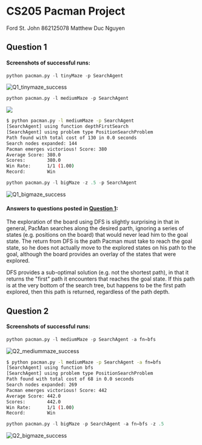# CS205 Pacman Project
Ford St. John 862125078
Matthew Duc Nguyen

## Question 1
#### Screenshots of successful runs:
```python
python pacman.py -l tinyMaze -p SearchAgent
```
![Q1_tinymaze_success](https://user-images.githubusercontent.com/11414055/138003625-cc982f44-3af3-443b-a755-cea5e05249af.png)
```python
python pacman.py -l mediumMaze -p SearchAgent
```
![](https://user-images.githubusercontent.com/11414055/138004166-03f9bafc-165d-4180-8d42-380ad06d5925.png)
```bash
$ python pacman.py -l mediumMaze -p SearchAgent
[SearchAgent] using function depthFirstSearch
[SearchAgent] using problem type PositionSearchProblem
Path found with total cost of 130 in 0.0 seconds
Search nodes expanded: 144
Pacman emerges victorious! Score: 380
Average Score: 380.0     
Scores:        380.0     
Win Rate:      1/1 (1.00)
Record:        Win  
```
```python
python pacman.py -l bigMaze -z .5 -p SearchAgent
```
![Q1_bigmaze_success](https://user-images.githubusercontent.com/11414055/138004726-fd081c22-98a3-47ec-afe6-f932f5084540.png)
#### Answers to questions posted in [Question 1](http://ai.berkeley.edu/search.html#Q1):
The exploration of the board using DFS is slightly surprising in that in general, PacMan searches along the desired parth, ignoring a series of states (e.g. positions on the board) that would never lead him to the goal state.  The return from DFS is the path Pacman must take to reach the goal state, so he does not actually move to the explored states on his path to the goal, although the board provides an overlay of the states that were explored.

DFS provides a sub-optimal solution (e.g. not the shortest path), in that it returns the "first" path it encounters that reaches the goal state.  If this path is at the very bottom of the search tree, but happens to be the first path explored, then this path is returned, regardless of the path depth. 

## Question 2
#### Screenshots of successful runs:
```python
python pacman.py -l mediumMaze -p SearchAgent -a fn=bfs
```
![Q2_mediummaze_success](https://user-images.githubusercontent.com/11414055/138005250-bc1097b9-b5d6-40ef-af6c-342890d63b8b.png)
```bash
$ python pacman.py -l mediumMaze -p SearchAgent -a fn=bfs
[SearchAgent] using function bfs
[SearchAgent] using problem type PositionSearchProblem
Path found with total cost of 68 in 0.0 seconds
Search nodes expanded: 269
Pacman emerges victorious! Score: 442
Average Score: 442.0     
Scores:        442.0     
Win Rate:      1/1 (1.00)
Record:        Win     
```
```python
python pacman.py -l bigMaze -p SearchAgent -a fn=bfs -z .5
```
![Q2_bigmaze_success](https://user-images.githubusercontent.com/11414055/138005394-d79821e8-9f27-400d-b7a9-4bb9fcd20dee.png)
